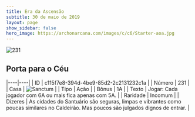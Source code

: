 ```yaml
---
title: Era da Ascensão
subtitle: 30 de maio de 2019
layout: page
show_sidebar: false
hero_image: https://archonarcana.com/images/c/c6/Starter-aoa.jpg
---
```


![231](https://cdn.keyforgegame.com/media/card_front/pt/435_231_33R568WVR5JM_pt.png)

## Porta para o Céu

|----|----|
| ID | c115f7e8-394d-4be9-85d2-2c2131232c1a |
| Número | 231 |
| Casa | ![Sanctum](https://archonarcana.com/images/thumb/c/c7/Sanctum.png/22px-Sanctum.png "Santuário") |
| Tipo | Ação |
| Bônus | 1A |
| Texto | Jogar: Cada jogador com 6A ou mais fica apenas com 5A. |
| Raridade | Incomum |
| Dizeres | As cidades do Santuário são seguras, limpas e vibrantes como poucas similares no Caldeirão.  Mas poucos são julgados dignos de entrar. |
